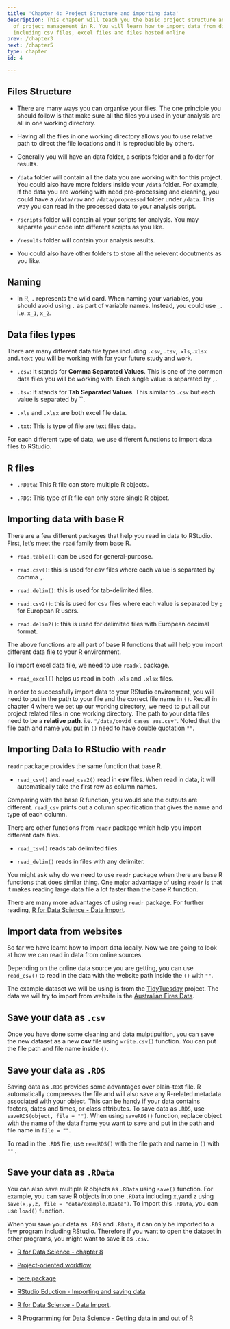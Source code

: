 ```yaml
---
title: 'Chapter 4: Project Structure and importing data'
description: This chapter will teach you the basic project structure and good practice
  of project management in R. You will learn how to import data from different sources
  including csv files, excel files and files hosted online
prev: /chapter3
next: /chapter5
type: chapter
id: 4

---
```

<exercise id="1" title="Getting start with an R project" type="slides">

<slides source="chapter4_01_Project_Structure"> </slides>

</exercise>

<exercise id="2" title="Files Structure and Naming">

## Files Structure

-   There are many ways you can organise your files. The one principle
    you should follow is that make sure all the files you used in your
    analysis are all in one working directory.

-   Having all the files in one working directory allows you to use
    relative path to direct the file locations and it is reproducible by
    others.

-   Generally you will have an data folder, a scripts folder and a
    folder for results.

-   `/data` folder will contain all the data you are working with for
    this project. You could also have more folders inside your `/data`
    folder. For example, if the data you are working with need
    pre-processing and cleaning, you could have a `/data/raw` and
    `/data/propcessed` folder under `/data`. This way you can read in
    the processed data to your analysis script.

-   `/scripts` folder will contain all your scripts for analysis. You
    may separate your code into different scripts as you like.

-   `/results` folder will contain your analysis results.

-   You could also have other folders to store all the relevent
    docutments as you like.

## Naming

-   In R, `.` represents the wild card. When naming your variables, you
    should avoid using `.` as part of variable names. Instead, you could
    use `_`. i.e. `x_1`, `x_2`.

</exercise>

<exercise id="3" title="Different file types" >

## Data files types

There are many different data file types including `.csv`,
`.tsv`,`.xls`,`.xlsx` and`.text` you will be working with for your
future study and work.

-   `.csv`: It stands for **Comma Separated Values**. This is one of the
    common data files you will be working with. Each single value is
    separated by `,`.

-   `.tsv`: It stands for **Tab Separated Values**. This similar to
    `.csv` but each value is separated by ``.

-   `.xls` and `.xlsx` are both excel file data.

-   `.txt`: This is type of file are text files data.

For each different type of data, we use different functions to import
data files to RStudio.

## R files

-   `.RData`: This R file can store multiple R objects.

-   `.RDS`: This type of R file can only store single R object.

</exercise>

<exercise id="4" title="Importing data to RStudio" >

## Importing data with base R

There are a few different packages that help you read in data to
RStudio. First, let’s meet the `read` family from base R.

-   `read.table()`: can be used for general-purpose.

-   `read.csv()`: this is used for csv files where each value is
    separated by comma `,`.

-   `read.delim()`: this is used for tab-delimited files.

-   `read.csv2()`: this is used for csv files where each value is
    separated by `;` for European R users.

-   `read.delim2()`: this is used for delimited files with European
    decimal format.

The above functions are all part of base R functions that will help you
import different data file to your R environment.

To import excel data file, we need to use `readxl` package.

-   `read_excel()` helps us read in both `.xls` and `.xlsx` files.

In order to successfully import data to your RStudio environment, you
will need to put in the path to your file and the correct file name in
`()`. Recall in chapter 4 where we set up our working directory, we need
to put all our project related files in one working directory. The path
to your data files need to be a **relative path**.
i.e. `"/data/covid_cases_aus.csv"`. Noted that the file path and name
you put in `()` need to have double quotation `""`.

<codeblock id="04_01">

</codeblock>

</exercise>

<exercise id="5" title="Importing data with readr package" >

## Importing Data to RStudio with `readr`

`readr` package provides the same function that base R.

-   `read_csv()` and `read_csv2()` read in **csv** files. When read in
    data, it will automatically take the first row as column names.

<codeblock id="05_03">

</codeblock>

<codeblock id="05_04">

</codeblock>

Comparing with the base R function, you would see the outputs are
different. `read_csv` prints out a column specification that gives the
name and type of each column.

There are other functions from `readr` package which help you import
different data files.

-   `read_tsv()` reads tab delimited files.

-   `read_delim()` reads in files with any delimiter.

You might ask why do we need to use `readr` package when there are base
R functions that does similar thing. One major advantage of using
`readr` is that it makes reading large data file a lot faster than the
base R function.

There are many more advantages of using `readr` package. For further
reading, [R for Data Science - Data
Import](https://r4ds.had.co.nz/data-import.html#data-import).

</exercise>

<exercise id="6" title="Importing data from online sources" >

## Import data from websites

So far we have learnt how to import data locally. Now we are going to
look at how we can read in data from online sources.

Depending on the online data source you are getting, you can use
`read_csv()` to read in the data with the website path inside the `()`
with `""`.

The example dataset we will be using is from the
[TidyTuesday](https://github.com/rfordatascience/tidytuesday) project.
The data we will try to import from website is the [Australian Fires
Data](https://github.com/rfordatascience/tidytuesday/tree/master/data/2020/2020-01-07).

<codeblock id="05_05">

</codeblock>

</exercise>

<exercise id="7" title="Exporting Data" >

## Save your data as `.csv`

Once you have done some cleaning and data mulptipultion, you can save
the new dataset as a new **csv** file using `write.csv()` function. You
can put the file path and file name inside `()`.

## Save your data as `.RDS`

Saving data as `.RDS` provides some advantages over plain-text file. R
automatically compresses the file and will also save any R-related
metadata associated with your object. This can be handy if your data
contains factors, dates and times, or class attributes. To save data as
`.RDS`, use `saveRDS(object, file = "")`. When using `saveRDS()`
function, replace object with the name of the data frame you want to
save and put in the path and file name in `file = ""`.

To read in the `.RDS` file, use `readRDS()` with the file path and name
in `()` with `""` .

## Save your data as `.RData`

You can also save multiple R objects as `.RData` using `save()`
function. For example, you can save R objects into one `.RData`
including `x`,`y`and `z` using
`save(x,y,z, file = "data/example.RData")`. To import this `.RData`, you
can use `load()` function.

When you save your data as `.RDS` and `.RData`, it can only be imported
to a few program including RStudio. Therefore if you want to open the
dataset in other programs, you might want to save it as `.csv`.

</exercise>

<exercise id="8" title="Additional Resources" >

-   [R for Data Science - chapter 8](https://r4ds.had.co.nz)

-   [Project-oriented
    workflow](https://rstats.wtf/project-oriented-workflow.html)

-   [here package](https://here.r-lib.org)

-   [RStudio Eduction - Importing and saving
    data](https://rstudio-education.github.io/hopr/dataio.html)

-   [R for Data Science - Data
    Import](https://r4ds.had.co.nz/data-import.html#data-import).

-   [R Programming for Data Science - Getting data in and out of
    R](https://bookdown.org/rdpeng/rprogdatascience/getting-data-in-and-out-of-r.html)

</exercise>

